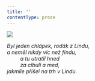 ```yaml
---
title: ''
contentType: prose
---
```


<section>

![](../Images/012.jpg)

_Byl jeden chlápek, rodák z Lindu,  
a neměl nikdy víc než findu,  
         a tu utratil hned  
         za cibuli a med,  
jakmile přišel na trh v Lindu._

</section>

